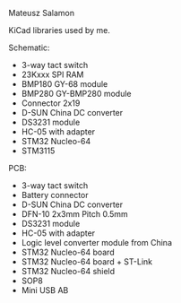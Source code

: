 Mateusz Salamon

KiCad libraries used by me.

Schematic:
- 3-way tact switch
- 23Kxxx SPI RAM
- BMP180 GY-68 module
- BMP280 GY-BMP280 module
- Connector 2x19
- D-SUN China DC converter
- DS3231 module
- HC-05 with adapter
- STM32 Nucleo-64
- STM3115

PCB:
- 3-way tact switch
- Battery connector
- D-SUN China DC converter
- DFN-10 2x3mm Pitch 0.5mm
- DS3231 module
- HC-05 with adapter
- Logic level converter module from China
- STM32 Nucleo-64 board
- STM32 Nucleo-64 board + ST-Link
- STM32 Nucleo-64 shield
- SOP8
- Mini USB AB
